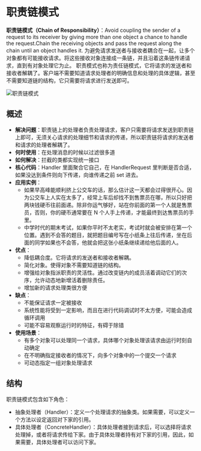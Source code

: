 # 职责链模式

**职责链模式（Chain of Responsibility）**：Avoid coupling the sender of a request to its receiver by giving more than one object a chance to handle the request.Chain the receiving objects and pass the request along the chain until an object handles it.
为避免请求发送者与接收者耦合在一起，让多个对象都有可能接收请求。将这些接收对象连接成一条链，并且沿着这条链传递请求，直到有对象处理它为止。
职责模式也称为责任链模式，它将请求的发送者和接收者解耦了。客户端不需要知道请求处理者的明确信息和处理的具体逻辑，甚至不需要知道链的结构，它只需要将请求进行发送即可。

![职责链模式](https://typora-1300715298.cos.ap-shanghai.myqcloud.com/uPic/image-20210615192140551.png)

## 概述

- **解决问题**：职责链上的处理者负责处理请求，客户只需要将请求发送到职责链上即可，无须关心请求的处理细节和请求的传递，所以职责链将请求的发送者和请求的处理者解耦了。
- **何时使用**：在处理消息的时候以过滤很多道
- **如何解决**：拦截的类都实现统一接口
- **核心代码**：Handler 里面聚合它自己，在 HandlerRequest 里判断是否合适，如果没达到条件则向下传递，向谁传递之前 set 进去。
- **应用实例**：
  - 如果早高峰能顺利挤上公交车的话，那么估计这一天都会过得很开心。因为公交车上人实在太多了，经常上车后却找不到售票员在哪，所以只好把两块钱硬币往前面递。除非你运气够好，站在你前面的第一个人就是售票员，否则，你的硬币通常要在 N 个人手上传递，才能最终到达售票员的手里。
  - 中学时代的期末考试，如果你平时不太老实，考试时就会被安排在第一个位置。遇到不会答的题目，就把题目编号写在小纸条上往后传递，坐在后面的同学如果也不会答，他就会把这张小纸条继续递给他后面的人。
- **优点**：
  - 降低耦合度。它将请求的发送者和接收者解耦。
  - 简化对象。使得对象不需要知道链的结构。
  - 增强给对象指派职责的灵活性。通过改变链内的成员活着调动它们的次序，允许动态地新增活着删除责任。
  - 增加新的请求处理类很方便
- **缺点**：
  - 不能保证请求一定被接收
  - 系统性能将受到一定影响，而且在进行代码调试时不太方便，可能会造成循环调用
  - 可能不容易观察运行时的特征，有碍于除错
- **使用场景**：
  - 有多个对象可以处理同一个请求，具体哪个对象处理该请求由运行时刻自动确定
  - 在不明确指定接收者的情况下，向多个对象中的一个提交一个请求
  - 可动态指定一组对象处理请求

## 结构

职责链模式包含如下角色：

- 抽象处理者（Handler）：定义一个处理请求的抽象类。如果需要，可以定义一个方法以设定返回对下家的引用。
- 具体处理者（ConcreteHandler）：具体处理者接到请求后，可以选择将请求处理掉，或者将请求传给下家。由于具体处理者持有对下家的引用，因此，如果需要，具体处理者可以访问下家。

